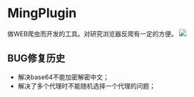 # MingPlugin
做WEB爬虫而开发的工具。对研究浏览器反爬有一定的方便。
![](http://serv_pro:3000/zswj123/MingPlugin/raw/master/logo.png)

## BUG修复历史

* 解决base64不能加密解密中文；
* 解决了多个代理时不能随机选择一个代理的问题；
